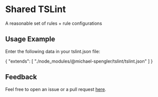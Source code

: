 # Shared TSLint
A reasonable set of rules + rule configurations


## Usage Example
Enter the following data in your tslint.json file:

{
    "extends": [
        "./node_modules/@michael-spengler/tslint/tslint.json"
    ]
}



## Feedback
Feel free to open an issue or a pull request [here](https://github.com/michael-spengler/tslint.git).


